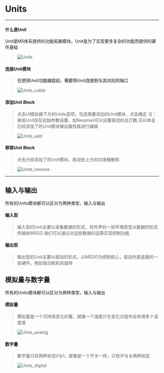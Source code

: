 # Units
__________________________

#### 什么是Unit

Unit是M5体系提供的功能拓展模块，Unit是为了实现更多复杂的功能而提供的硬件基础

>![Units](/image/Units/Units.jpg)

#### 连接Unit模块

>__在使用Unit功能编程前，需要将Unit连接到与其对应的端口__

>![Units_cable](/image/Units/Unit.jpg) 

#### 添加Unit Block

>点击UI模拟器下方的Units选项，勾选需要添加的Unit模块，点击确定
>注：某些Unit存在初始参数设置，如Neopixel可以设置驱动的总灯数,可以单击已经添加了的Unit模块弹出属性框进行编辑

>![Units_add](/image/Units/Units_add.gif) 

#### 移除Unit Block

>点击已经添加了的Unit模块，拖动到上方的垃圾桶删除

>![Units_remove](/image/Units/Units_remove.gif) 

_________________________________

## 输入与输出

所有的Units模块都可以区分为两种类型，输入与输出

#### 输入型

>输入型的Unit主要以采集数据的形式，将外界的一些环境信息以数据的形式传输给M5GO
>我们可以通过对这些数据的运算实现控制功能

#### 输出型

>输出型的Unit主要以驱动的形式，以M5GO为控制核心，驱动外部连接的一些硬件，例如驱动舵机的旋转


## 模拟量与数字量

所有的Units模块都可以区分为两种类型，输入与输出

#### 模拟量

>模拟量是一个可持续变化的量，就像一个温度计在变化过程中会有很多个温度值

>![Units_analog](/image/Units/Units_analog.png)

#### 数字量

>数字量只存两种状态0与1，就像是一个开关一样，只有开与关两种状态

>![Units_digital](/image/Units/Units_digital.png)
